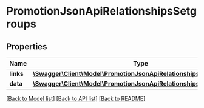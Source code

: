 # PromotionJsonApiRelationshipsSetgroups

## Properties
Name | Type | Description | Notes
------------ | ------------- | ------------- | -------------
**links** | [**\Swagger\Client\Model\PromotionJsonApiRelationshipsSetgroupsLinks**](PromotionJsonApiRelationshipsSetgroupsLinks.md) |  | [optional] 
**data** | [**\Swagger\Client\Model\PromotionJsonApiRelationshipsSetgroupsData[]**](PromotionJsonApiRelationshipsSetgroupsData.md) |  | [optional] 

[[Back to Model list]](../../README.md#documentation-for-models) [[Back to API list]](../../README.md#documentation-for-api-endpoints) [[Back to README]](../../README.md)

